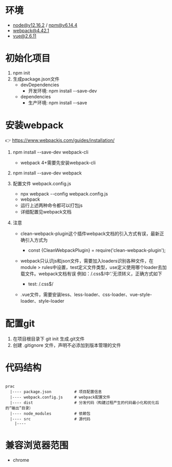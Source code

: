# 环境
- node@v12.16.2 / npm@v6.14.4
- webpack@4.42.1
- vue@2.6.11


# 初始化项目
1. npm init
2. 生成package.json文件
    + devDependencies
      - 开发环境: npm install --save-dev
    + dependencies
      - 生产环境: npm install --save

# 安装webpack

👉 https://www.webpackjs.com/guides/installation/

1. npm install --save-dev webpack-cli
    - webpack 4+需要先安装webpack-cli
2. npm install --save-dev webpack
3. 配置文件 webpack.config.js
    - npx webpack --config webpack.config.js
    - webpack
    - 运行上述两种命令都可以打包js
    - 详细配置见webpack文档

4. 注意
    + clean-webpack-plugin这个插件webpack文档的引入方式有误，最新正确引入方式为
      - const {CleanWebpackPlugin} = require('clean-webpack-plugin');

    + webpack只认识js和json文件，需要加入loaders识别各种文件，在module > rules中设置，test定义文件类型，use定义使用哪个loader去加载文件。webpack文档有误 例如：/\.css$/中‘.’无须转义，正确方式如下
      - test: /.css$/

    + .vue文件，需要安装less、less-loader、css-loader、vue-style-loader、style-loader 

# 配置git
1. 在项目根目录下 git init 生成.git文件
2. 创建 .gitignore 文件，声明不必添加到版本管理的文件

# 代码结构
```

prac
  |---- package.json          # 项目配置信息
  |---- webpack.config.js     # webpack配置文件
  |---- dist                  # 分发代码（构建过程产生的代码最小化和优化后的“输出”目录）
  |---- node_modules          # 依赖包
  |---- src                   # 源代码
    |---- 

```

# 兼容浏览器范围
- chrome